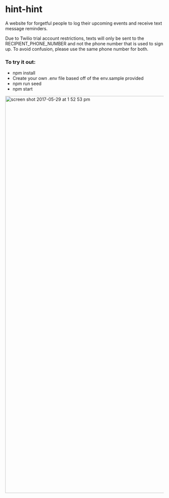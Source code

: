 # hint-hint
A website for forgetful people to log their upcoming events and receive text message reminders.

Due to Twilio trial account restrictions, texts will only be sent to the RECIPIENT_PHONE_NUMBER and not the phone number that is used to sign up. To avoid confusion, please use the same phone number for both.

### To try it out:

* npm install
* Create your own .env file based off of the env.sample provided
* npm run seed
* npm start

<img width="1263" alt="screen shot 2017-05-29 at 1 52 53 pm" src="https://cloud.githubusercontent.com/assets/26068989/26561822/3df22b4c-4476-11e7-8c77-122ac6a2f8e5.png">
